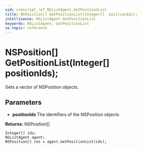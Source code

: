 ```yaml
---
uid: crmscript_ref_NSListAgent_GetPositionList
title: NSPosition[] GetPositionList(Integer[]  positionIds);
intellisense: NSListAgent.GetPositionList
keywords: NSListAgent, GetPositionList
so.topic: reference
---
```


# NSPosition[] GetPositionList(Integer[]  positionIds);

Gets a vector of NSPosition objects.

## Parameters

* **positionIds** The identifiers of the NSPosition objects

**Returns:** NSPosition[]

```crmscript
Integer[] ids;
NSListAgent agent;
NSPosition[] res = agent.GetPositionList(ids);
```

